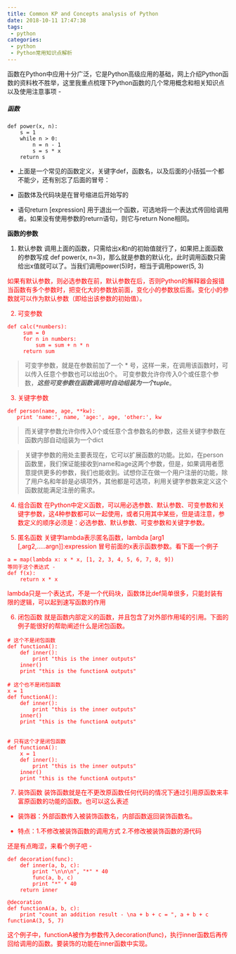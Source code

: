 ```yaml
---
title: Common KP and Concepts analysis of Python
date: 2018-10-11 17:47:38
tags:
 - python
categories:
 - python
 - Python常用知识点解析
---
```

函数在Python中应用十分广泛，它是Python高级应用的基础，网上介绍Python函数的资料枚不胜举，这里我重点梳理下Python函数的几个常用概念和相关知识点以及使用注意事项 -

##### 函数

```
def power(x, n):
    s = 1
    while n > 0:
        n = n - 1
        s = s * x
    return s
```

+ 上面是一个常见的函数定义，关键字def，函数名，以及后面的小括弧一个都不能少，还有别忘了后面的冒号：
- 函数体及代码块是在冒号缩进后开始写的
* 语句return [expression] 用于退出一个函数，可选地将一个表达式传回给调用者。如果没有使用参数的return语句，则它与return None相同。
<!--MORE-->

**函数的参数**
 1. 默认参数
 调用上面的函数，只需给出x和n的初始值就行了，如果把上面函数的参数写成 def power(x, n=3)，那么就是参数的默认化，此时调用函数只需给出x值就可以了。当我们调用power(5)时，相当于调用power(5, 3)

 <font color='red'/>如果有默认参数，则必选参数在前，默认参数在后，否则Python的解释器会报错
 当函数有多个参数时，把变化大的参数放前面，变化小的参数放后面。变化小的参数就可以作为默认参数（即给出该参数的初始值）。

 2. 可变参数
 ```
 def calc(*numbers):
      sum = 0
      for n in numbers:
          sum = sum + n * n
      return sum
 ```
 > 可变字参数，就是在参数前加了一个 * 号，这样一来，在调用该函数时，可以传入任意个参数也可以给出0个。
可变参数允许你传入0个或任意个参数，***这些可变参数在函数调用时自动组装为一个tuple***。

 3. 关键字参数
 ```
 def person(name, age, **kw):
    print 'name:', name, 'age:', age, 'other:', kw
 ```
 > 而关键字参数允许你传入0个或任意个含参数名的参数，这些关键字参数在函数内部自动组装为一个dict

 > 关键字参数的用处主要表现在，它可以扩展函数的功能。比如，在person函数里，我们保证能接收到name和age这两个参数，但是，如果调用者愿意提供更多的参数，我们也能收到。试想你正在做一个用户注册的功能，除了用户名和年龄是必填项外，其他都是可选项，利用关键字参数来定义这个函数就能满足注册的需求。

 4. 组合函数
在Python中定义函数，可以用必选参数、默认参数、可变参数和关键字参数，这4种参数都可以一起使用，或者只用其中某些，但是请注意，参数定义的顺序必须是：必选参数、默认参数、可变参数和关键字参数。


5. 匿名函数
关键字lambda表示匿名函数，lambda [arg1 [,arg2,.....argn]]:expression 冒号前面的x表示函数参数。看下面一个例子
```
a = map(lambda x: x * x, [1, 2, 3, 4, 5, 6, 7, 8, 9])
等同于这个表达式 -
def f(x):
    return x * x
```
 lambda只是一个表达式，不是一个代码块，函数体比def简单很多，只能封装有限的逻辑，可以起到速写函数的作用


6. 闭包函数
就是函数内部定义的函数，并且包含了对外部作用域的引用。下面的例子能很好的帮助阐述什么是闭包函数。
```
# 这个不是闭包函数
def functionA():
    def inner():
        print "this is the inner outputs"
    inner()
    print "this is the functionA outputs"

# 这个也不是闭包函数
x = 1
def functionA():
    def inner():
        print "this is the inner outputs"
    inner()
    print "this is the functionA outputs"


# 只有这个才是闭包函数  
def functionA():
    x = 1
    def inner():
        print "this is the inner outputs"
    inner()
    print "this is the functionA outputs"
```

7. 装饰函数
装饰函数就是在不更改原函数任何代码的情况下通过引用原函数来丰富原函数的功能的函数。也可以这么表述
 + 装饰器：外部函数传入被装饰函数名，内部函数返回装饰函数名。
 - 特点：1.不修改被装饰函数的调用方式 2.不修改被装饰函数的源代码

还是有点晦涩，来看个例子吧 -
```
def decoration(func):
    def inner(a, b, c):
        print "\n\n\n", "*" * 40
        func(a, b, c)
        print "*" * 40
    return inner

@decoration
def functionA(a, b, c):
    print "count an addition result - \na + b + c = ", a + b + c
functionA(3, 5, 7)
```
这个例子中，functionA被作为参数传入decoration(func)，执行inner函数后再传回给调用的函数。要装饰的功能在inner函数中实现。
